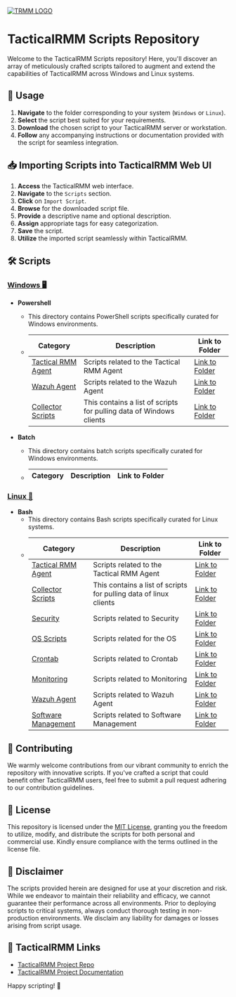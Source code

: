 [![TRMM LOGO](https://docs.tacticalrmm.com/images/onit.ico)](https://docs.tacticalrmm.com/)

# TacticalRMM Scripts Repository

Welcome to the TacticalRMM Scripts repository! Here, you'll discover an array of meticulously crafted scripts tailored to augment and extend the capabilities of TacticalRMM across Windows and Linux systems.

## 🚀 Usage

1. **Navigate** to the folder corresponding to your system (`Windows` or `Linux`).
2. **Select** the script best suited for your requirements.
3. **Download** the chosen script to your TacticalRMM server or workstation.
4. **Follow** any accompanying instructions or documentation provided with the script for seamless integration.

## 📥 Importing Scripts into TacticalRMM Web UI

1. **Access** the TacticalRMM web interface.
2. **Navigate** to the `Scripts` section.
3. **Click** on `Import Script`.
4. **Browse** for the downloaded script file.
5. **Provide** a descriptive name and optional description.
6. **Assign** appropriate tags for easy categorization.
7. **Save** the script.
8. **Utilize** the imported script seamlessly within TacticalRMM.

## 🛠️ Scripts

### [Windows 🖥️](https://github.com/Brandon-Roff/TRMM-Scripts/tree/main/Windows)
- **Powershell**
    - This directory contains PowerShell scripts specifically curated for Windows environments.
    - | Category  | Description | Link to Folder |
        |-------------|-------------|-------------|
        | [Tactical RMM Agent](https://github.com/Brandon-Roff/TRMM-Scripts/tree/main/Windows/Powershell/TRMM%20Agent) | Scripts related to the Tactical RMM Agent | [Link to Folder](https://github.com/Brandon-Roff/TRMM-Scripts/tree/main/Windows/Powershell/TRMM%20Agent) |
        | [Wazuh Agent](https://github.com/Brandon-Roff/TRMM-Scripts/tree/main/Windows/Powershell/Wazuh%20Agent) | Scripts related to the Wazuh Agent | [Link to Folder](https://github.com/Brandon-Roff/TRMM-Scripts/tree/main/Windows/Powershell/Wazuh%20Agent) |
       | [Collector Scripts](https://github.com/Brandon-Roff/TRMM-Scripts/tree/main/Windows/Powershell/Collector%20Scripts) | This contains a list of scripts for pulling data of Windows clients | [Link to Folder](https://github.com/Brandon-Roff/TRMM-Scripts/tree/main/Windows/Powershell/Collector%20Scripts) |
       

- **Batch**
    - This directory contains batch scripts specifically curated for Windows environments.
    - | Category  | Description | Link to Folder |
        |-------------|-------------|-------------|
 

### [Linux 🐧](https://github.com/Brandon-Roff/TRMM-Scripts/tree/main/Linux)
- **Bash**
  - This directory contains Bash scripts specifically curated for Linux systems.
  - | Category  | Description | Link to Folder |
      |-------------|-------------|-------------|
      | [Tactical RMM Agent](https://github.com/Brandon-Roff/TRMM-Scripts/tree/main/Linux/TRMM%20Agent) | Scripts related to the Tactical RMM Agent | [Link to Folder](https://github.com/Brandon-Roff/TRMM-Scripts/tree/main/Linux/TRMM%20Agent) |
       | [Collector Scripts](https://github.com/Brandon-Roff/TRMM-Scripts/tree/main/Linux/Collector%20Tasks) | This contains a list of scripts for pulling data of linux clients | [Link to Folder](https://github.com/Brandon-Roff/TRMM-Scripts/tree/main/Linux/Collector%20Tasks) |
      | [Security](https://github.com/Brandon-Roff/TRMM-Scripts/tree/main/Linux/Security) | Scripts related to Security | [Link to Folder](https://github.com/Brandon-Roff/TRMM-Scripts/tree/main/Linux/Security) |
      | [OS Scripts](https://github.com/Brandon-Roff/TRMM-Scripts/tree/main/Linux/OS%20Scripts) | Scripts related for the OS | [Link to Folder](https://github.com/Brandon-Roff/TRMM-Scripts/tree/main/Linux/OS%20Scripts) |
      | [Crontab](https://github.com/Brandon-Roff/TRMM-Scripts/tree/main/Linux/Crontab) | Scripts related to Crontab | [Link to Folder](https://github.com/Brandon-Roff/TRMM-Scripts/tree/main/Linux/Crontab) |
      | [Monitoring](https://github.com/Brandon-Roff/TRMM-Scripts/tree/main/Linux/Monitoring) | Scripts related to Monitoring | [Link to Folder](https://github.com/Brandon-Roff/TRMM-Scripts/tree/main/Linux/Monitoring) |
      | [Wazuh Agent](https://github.com/Brandon-Roff/TRMM-Scripts/tree/main/Linux/Wazuh%20Agent) | Scripts related to Wazuh Agent | [Link to Folder](https://github.com/Brandon-Roff/TRMM-Scripts/tree/main/Linux/Wazuh%20Agent) |
      | [Software Management](https://github.com/Brandon-Roff/TRMM-Scripts/tree/main/Linux/Software%20Management) | Scripts related to Software Management | [Link to Folder](https://github.com/Brandon-Roff/TRMM-Scripts/tree/main/Linux/Software%20Management) |




## 🌟 Contributing

We warmly welcome contributions from our vibrant community to enrich the repository with innovative scripts. If you've crafted a script that could benefit other TacticalRMM users, feel free to submit a pull request adhering to our contribution guidelines.

## 🔑 License

This repository is licensed under the [MIT License](LICENSE), granting you the freedom to utilize, modify, and distribute the scripts for both personal and commercial use. Kindly ensure compliance with the terms outlined in the license file.

## 🚨 Disclaimer

The scripts provided herein are designed for use at your discretion and risk. While we endeavor to maintain their reliability and efficacy, we cannot guarantee their performance across all environments. Prior to deploying scripts to critical systems, always conduct thorough testing in non-production environments. We disclaim any liability for damages or losses arising from script usage.

## 🔗 TacticalRMM Links

- [TacticalRMM Project Repo](https://github.com/amidaware/tacticalrmm)
- [TacticalRMM Project Documentation](https://docs.tacticalrmm.com/)

Happy scripting! 🌈
